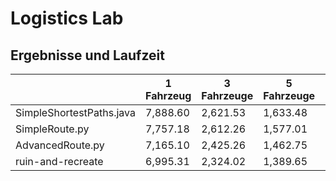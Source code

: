 # Logistics Lab

## Ergebnisse und Laufzeit

|                          | 1 Fahrzeug | 3 Fahrzeuge | 5 Fahrzeuge | Laufzeit |
|--------------------------|------------|-------------|-------------|----------|
| SimpleShortestPaths.java |   7,888.60 |    2,621.53 |    1,633.48 | instant  |
| SimpleRoute.py           |   7,757.18 |    2,612.26 |    1,577.01 | instant  |
| AdvancedRoute.py         |   7,165.10 |    2,425.26 |    1,462.75 | instant  |
| ruin-and-recreate        |   6,995.31 |    2,324.02 |    1,389.65 | ~ 90s    |

